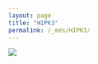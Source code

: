 ```yaml
---
layout: page
title: "HIPK3"
permalink: /_mds/HIPK3/
---
```


![](../../algns0/5HSAA049231_aln_report.png?raw=true)